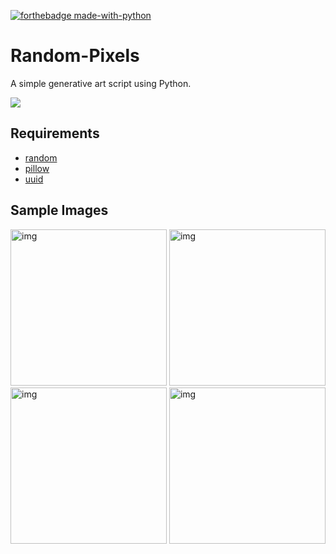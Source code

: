 [![forthebadge made-with-python](http://ForTheBadge.com/images/badges/made-with-python.svg)](https://www.python.org/)
# Random-Pixels
A simple generative art script using Python.

![](https://github.com/Shamal-Lakshan/MD-Images/blob/main/rpixels.GIF?raw=true)

## Requirements
- [random](https://docs.python.org/3/library/random.html)
- [pillow](https://pillow.readthedocs.io/en/stable/)
- [uuid](https://docs.python.org/3/library/uuid.html)

## Sample Images

<img src="https://github.com/Shamal-Lakshan/MD-Images/blob/main/ae7f24c2-bfa6-11ec-b42c-1d5744d021b4.png?raw=true" alt="img" height="250px">
<img src="https://github.com/Shamal-Lakshan/MD-Images/blob/main/aea2b36a-bfa6-11ec-b42c-1d5744d021b4.png?raw=true" alt="img" height="250px">
<img src="https://github.com/Shamal-Lakshan/MD-Images/blob/main/aea2b36a-bfa6-11ec-b42c-1d5744d021b4.png?raw=true" alt="img" height="250px">
<img src="https://github.com/Shamal-Lakshan/MD-Images/blob/main/aee1b1b4-bfa6-11ec-b42c-1d5744d021b4.png?raw=true" alt="img" height="250px">

